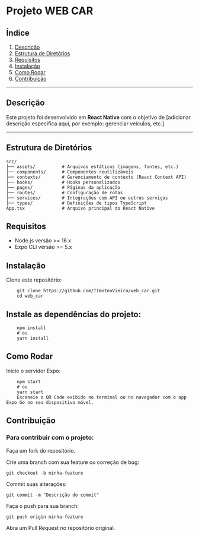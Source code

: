 # Projeto WEB CAR

## Índice
1. [Descrição](#descrição)
2. [Estrutura de Diretórios](#estrutura-de-diretórios)
3. [Requisitos](#requisitos)
4. [Instalação](#instalação)
5. [Como Rodar](#como-rodar)
6. [Contribuição](#contribuição)

---

## Descrição
Este projeto foi desenvolvido em **React Native** com o objetivo de [adicionar descrição específica aqui, por exemplo: gerenciar veículos, etc.].

---

## Estrutura de Diretórios
```plaintext
src/
├── assets/          # Arquivos estáticos (imagens, fontes, etc.)
├── components/      # Componentes reutilizáveis
├── contexts/        # Gerenciamento de contexto (React Context API)
├── hooks/           # Hooks personalizados
├── pages/           # Páginas da aplicação
├── routes/          # Configuração de rotas
├── services/        # Integrações com API ou outros serviços
├── types/           # Definições de tipos TypeScript
App.tsx              # Arquivo principal do React Native
```

## Requisitos
* Node.js versão >= 16.x
* Expo CLI versão >= 5.x

## Instalação
Clone este repositório:

```
    git clone https://github.com/TImoteoVieira/web_car.git
    cd web_car
```

## Instale as dependências do projeto:
```
    npm install
    # ou
    yarn install
```

## Como Rodar
Inicie o servidor Expo:
```
    npm start
    # ou
    yarn start
    Escaneie o QR Code exibido no terminal ou no navegador com o app Expo Go no seu dispositivo móvel.
```

## Contribuição
### Para contribuir com o projeto:

Faça um fork do repositório.

Crie uma branch com sua feature ou correção de bug:
```
git checkout -b minha-feature
```

Commit suas alterações:
```
git commit -m "Descrição do commit"
```

Faça o push para sua branch:

```
git push origin minha-feature
```
Abra um Pull Request no repositório original.